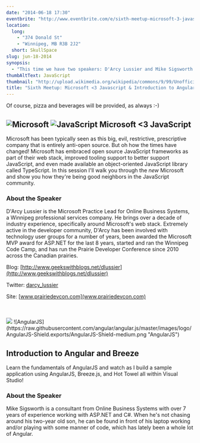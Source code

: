 ```yaml
---
date: "2014-06-18 17:30"
eventbrite: "http://www.eventbrite.com/e/sixth-meetup-microsoft-3-javascript-intro-to-angular-and-breeze-tickets-11818823419"
location: 
  long: 
    - "374 Donald St"
    - "Winnipeg, MB R3B 2J2"
  short: SkullSpace
slug: jun-18-2014
synopsis: 
  - "This time we have two speakers: D'Arcy Lussier and Mike Sigsworth. At this event D'Arcy Lussier will tell us about Microsoft's new love for JavaScript and their support for open source JavaScript frameworks. Mike Sigsworth will show us how to develop applications using AngularJS, Breeze.js and Hot Towel."
thumbAltText: JavaScript
thumbnail: "http://upload.wikimedia.org/wikipedia/commons/9/99/Unofficial_JavaScript_logo_2.svg"
title: "Sixth Meetup: Microsoft <3 Javascript & Introduction to Angular and Breeze"
---
```


Of course, pizza and beverages will be provided, as always :-)

![Microsoft](http://img1.wikia.nocookie.net/__cb20130407135643/logopedia/images/4/44/Microsoft_logo.svg "Microsoft")
![JavaScript](http://upload.wikimedia.org/wikipedia/commons/9/99/Unofficial_JavaScript_logo_2.svg "JavaScript")
Microsoft <3 JavaScript
-----------------------
Microsoft has been typically seen as this big, evil, restrictive, prescriptive company that is entirely
anti-open source. But oh how the times have changed! Microsoft has embraced open source JavaScript frameworks
as part of their web stack, improved tooling support to better support JavaScript, and even made available
an object-oriented JavaScript library called TypeScript. In this session I'll walk you through the *new*
Microsoft and show you how they're being good neighbors in the JavaScript community.

### About the Speaker

D'Arcy Lussier is the Microsoft Practice Lead for Online Business Systems, a Winnipeg professional services
company. He brings over a decade of industry experience, specifically around Microsoft's web stack. Extremely
active in the developer community, D'Arcy has been involved with technology user groups for a number of years,
been awarded the Microsoft MVP award for ASP.NET for the last 8 years, started and ran the Winnipeg Code Camp,
and has run the Prairie Developer Conference since 2010 across the Canadian prairies.

Blog: [http://www.geekswithblogs.net/dlussier](http://www.geekswithblogs.net/dlussier)

Twitter: [darcy_lussier](http://twitter.com/darcy_lussier)

Site: [www.prairiedevcon.com](www.prairiedevcon.com)

<img src="http://www.breezejs.com/sites/all/themes/breeze/images/breeze_large.png" style="margin-top: 35px;">
![AngularJS](https://raw.githubusercontent.com/angular/angular.js/master/images/logo/AngularJS-Shield.exports/AngularJS-Shield-medium.png "AngularJS")

Introduction to Angular and Breeze
----------------------------------

Learn the fundamentals of AngularJS and watch as I build a sample application using AngularJS, Breeze.js,
and Hot Towel all within Visual Studio!

### About the Speaker

Mike Sigsworth is a consultant from Online Business Systems with over 7 years of experience working with
ASP.NET and C#. When he's not chasing around his two-year old son, he can be found in front of his laptop
working and/or playing with some manner of code, which has lately been a whole lot of Angular.

